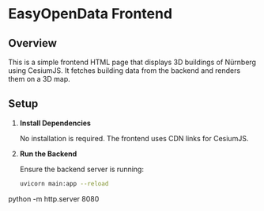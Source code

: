 # EasyOpenData Frontend

## Overview

This is a simple frontend HTML page that displays 3D buildings of Nürnberg using CesiumJS. It fetches building data from the backend and renders them on a 3D map.

## Setup

1. **Install Dependencies**

   No installation is required. The frontend uses CDN links for CesiumJS.

2. **Run the Backend**

   Ensure the backend server is running:

   ```bash
   uvicorn main:app --reload


python -m http.server 8080